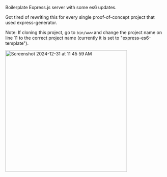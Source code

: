 Boilerplate Express.js server with some es6 updates. 

Got tired of rewriting this for every single proof-of-concept project that used express-generator.

Note: If cloning this project, go to `bin/www` and change the project name on line 11 to the correct project name (currently it is set to "express-es6-template").

<img width="382" alt="Screenshot 2024-12-31 at 11 45 59 AM" src="https://github.com/user-attachments/assets/104f9bdd-1939-40b9-a348-62fdc61e3bb1" />
